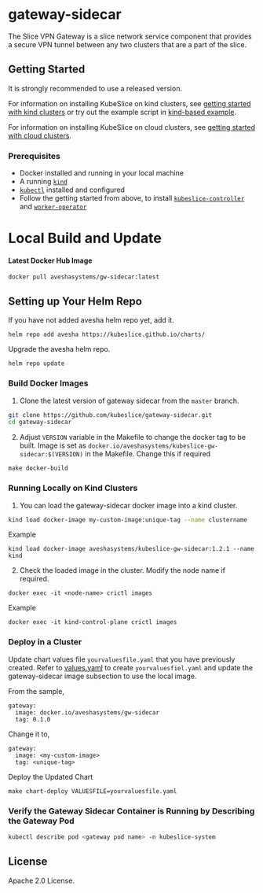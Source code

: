 # gateway-sidecar

The Slice VPN Gateway is a slice network service component that provides a secure VPN tunnel between any two clusters that are a part of the slice. 

## Getting Started
It is strongly recommended to use a released version.

For information on installing KubeSlice on kind clusters, see [getting started with kind clusters](https://docs.avesha.io/opensource/getting-started-with-kind-clusters) or try out the example script in [kind-based example](https://github.com/kubeslice/examples/tree/master/kind).

For information on installing KubeSlice on cloud clusters, see [getting started with cloud clusters](https://docs.avesha.io/opensource/getting-started-with-cloud-clusters).

### Prerequisites

* Docker installed and running in your local machine
* A running [`kind`](https://kind.sigs.k8s.io/)
* [`kubectl`](https://kubernetes.io/docs/tasks/tools/) installed and configured
* Follow the getting started from above, to install [`kubeslice-controller`](https://github.com/kubeslice/kubeslice-controller) and [`worker-operator`](https://github.com/kubeslice/worker-operator)

# Local Build and Update 

#### Latest Docker Hub Image

```console
docker pull aveshasystems/gw-sidecar:latest
```

## Setting up Your Helm Repo

If you have not added avesha helm repo yet, add it.

```console
helm repo add avesha https://kubeslice.github.io/charts/
```

Upgrade the avesha helm repo.

```console
helm repo update
```
### Build Docker Images

1. Clone the latest version of gateway sidecar from  the `master` branch.

```bash
git clone https://github.com/kubeslice/gateway-sidecar.git
cd gateway-sidecar
```

2. Adjust `VERSION` variable in the Makefile to change the docker tag to be built.
Image is set as `docker.io/aveshasystems/kubeslice-gw-sidecar:$(VERSION)` in the Makefile. Change this if required

```
make docker-build
```

### Running Locally on Kind Clusters
1. You can load the gateway-sidecar docker image into a kind cluster.

```bash
kind load docker-image my-custom-image:unique-tag --name clustername
```

Example

```console
kind load docker-image aveshasystems/kubeslice-gw-sidecar:1.2.1 --name kind
```

2. Check the loaded image in the cluster. Modify the node name if required.

```console
docker exec -it <node-name> crictl images
```

Example

```console
docker exec -it kind-control-plane crictl images
```

### Deploy in a Cluster

Update chart values file `yourvaluesfile.yaml` that you have previously created.
Refer to [values.yaml](https://github.com/kubeslice/charts/blob/master/kubeslice-worker/values.yaml) to create `yourvaluesfiel.yaml` and update the gateway-sidecar image subsection to use the local image.

From the sample, 

```
gateway:
  image: docker.io/aveshasystems/gw-sidecar
  tag: 0.1.0
```

Change it to,

```
gateway:
  image: <my-custom-image>
  tag: <unique-tag>
```

Deploy the Updated Chart

```console
make chart-deploy VALUESFILE=yourvaluesfile.yaml
```

### Verify the Gateway Sidecar Container is Running by Describing the Gateway Pod 

```bash
kubectl describe pod <gateway pod name> -n kubeslice-system
```

## License
Apache 2.0 License.
